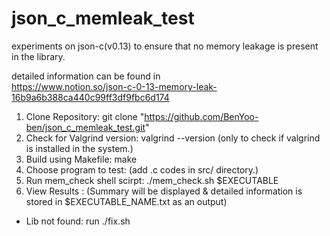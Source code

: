 # json_c_memleak_test
experiments on json-c(v0.13) to ensure that no memory leakage is present in the library.  

detailed information can be found in  
https://www.notion.so/json-c-0-13-memory-leak-16b9a6b388ca440c99ff3df9fbc6d174  
  
1. Clone Repository: git clone "https://github.com/BenYoo-ben/json_c_memleak_test.git"  
2. Check for Valgrind version: valgrind --version (only to check if valgrind is installed in the system.)  
3. Build using Makefile: make  
4. Choose program to test: (add .c codes in src/ directory.)  
5. Run mem_check shell scirpt: ./mem_check.sh $EXECUTABLE  
6. View Results : (Summary will be displayed & detailed information is stored in $EXECUTABLE_NAME.txt as an output)
  
  
- Lib not found: run ./fix.sh  
  


